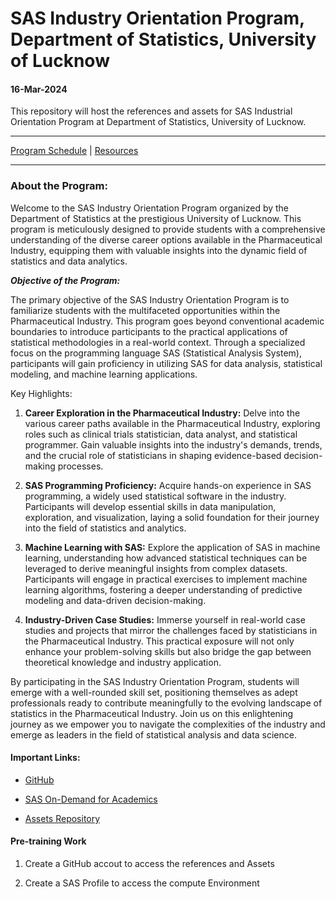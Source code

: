 # SAS Industry Orientation Program, Department of Statistics, University of Lucknow

#### 16-Mar-2024

This repository will host the references and assets for SAS Industrial Orientation Program at Department of Statistics, University of Lucknow.

---

[Program Schedule](Schedule.md) | [Resources](Resources)

---

### About the Program:

Welcome to the SAS Industry Orientation Program organized by the Department of Statistics at the prestigious University of Lucknow. This program is meticulously designed to provide students with a comprehensive understanding of the diverse career options available in the Pharmaceutical Industry, equipping them with valuable insights into the dynamic field of statistics and data analytics.

***Objective of the Program:***

The primary objective of the SAS Industry Orientation Program is to familiarize students with the multifaceted opportunities within the Pharmaceutical Industry. This program goes beyond conventional academic boundaries to introduce participants to the practical applications of statistical methodologies in a real-world context. Through a specialized focus on the programming language SAS (Statistical Analysis System), participants will gain proficiency in utilizing SAS for data analysis, statistical modeling, and machine learning applications.

Key Highlights:

1. **Career Exploration in the Pharmaceutical Industry:** Delve into the various career paths available in the Pharmaceutical Industry, exploring roles such as clinical trials statistician, data analyst, and statistical programmer. Gain valuable insights into the industry's demands, trends, and the crucial role of statisticians in shaping evidence-based decision-making processes.

2. **SAS Programming Proficiency:** Acquire hands-on experience in SAS programming, a widely used statistical software in the industry. Participants will develop essential skills in data manipulation, exploration, and visualization, laying a solid foundation for their journey into the field of statistics and analytics.

3. **Machine Learning with SAS:** Explore the application of SAS in machine learning, understanding how advanced statistical techniques can be leveraged to derive meaningful insights from complex datasets. Participants will engage in practical exercises to implement machine learning algorithms, fostering a deeper understanding of predictive modeling and data-driven decision-making.

4. **Industry-Driven Case Studies:** Immerse yourself in real-world case studies and projects that mirror the challenges faced by statisticians in the Pharmaceutical Industry. This practical exposure will not only enhance your problem-solving skills but also bridge the gap between theoretical knowledge and industry application.

By participating in the SAS Industry Orientation Program, students will emerge with a well-rounded skill set, positioning themselves as adept professionals ready to contribute meaningfully to the evolving landscape of statistics in the Pharmaceutical Industry. Join us on this enlightening journey as we empower you to navigate the complexities of the industry and emerge as leaders in the field of statistical analysis and data science.

#### Important  Links:

- [GitHub](https://github.com/)

- [SAS On-Demand for Academics](https://welcome.oda.sas.com/) 

- [Assets Repository](https://github.com/anantawasthi/DOSLU-SAS-IOP)

#### Pre-training Work

1. Create a GitHub accout to access the references and Assets

2. Create a SAS Profile to access the compute Environment
